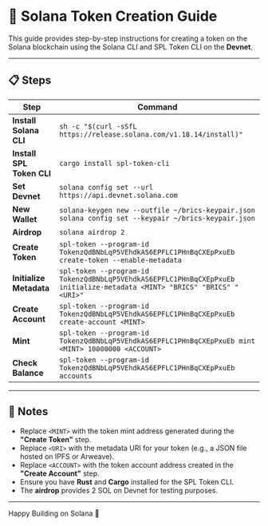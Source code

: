 # 🧱 Solana Token Creation Guide

This guide provides step-by-step instructions for creating a token on the Solana blockchain using the Solana CLI and SPL Token CLI on the **Devnet**.

---

## 📋 Steps

| Step                 | Command |
|----------------------|---------|
| **Install Solana CLI** | `sh -c "$(curl -sSfL https://release.solana.com/v1.18.14/install)"` |
| **Install SPL Token CLI** | `cargo install spl-token-cli` |
| **Set Devnet** | `solana config set --url https://api.devnet.solana.com` |
| **New Wallet** | `solana-keygen new --outfile ~/brics-keypair.json`<br>`solana config set --keypair ~/brics-keypair.json` |
| **Airdrop** | `solana airdrop 2` |
| **Create Token** | `spl-token --program-id TokenzQdBNbLqP5VEhdkAS6EPFLC1PHnBqCXEpPxuEb create-token --enable-metadata` |
| **Initialize Metadata** | `spl-token --program-id TokenzQdBNbLqP5VEhdkAS6EPFLC1PHnBqCXEpPxuEb initialize-metadata <MINT> "BRICS" "BRICS" "<URI>"` |
| **Create Account** | `spl-token --program-id TokenzQdBNbLqP5VEhdkAS6EPFLC1PHnBqCXEpPxuEb create-account <MINT>` |
| **Mint** | `spl-token --program-id TokenzQdBNbLqP5VEhdkAS6EPFLC1PHnBqCXEpPxuEb mint <MINT> 10000000 <ACCOUNT>` |
| **Check Balance** | `spl-token --program-id TokenzQdBNbLqP5VEhdkAS6EPFLC1PHnBqCXEpPxuEb accounts` |

---

## 📝 Notes

- Replace `<MINT>` with the token mint address generated during the **"Create Token"** step.
- Replace `<URI>` with the metadata URI for your token (e.g., a JSON file hosted on IPFS or Arweave).
- Replace `<ACCOUNT>` with the token account address created in the **"Create Account"** step.
- Ensure you have **Rust** and **Cargo** installed for the SPL Token CLI.
- The **airdrop** provides 2 SOL on Devnet for testing purposes.

---

Happy Building on Solana 🚀
